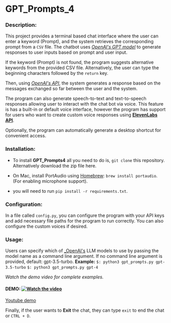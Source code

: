 # GPT_Prompts_4

### Description:
 
   This project provides a terminal based chat interface where the user can enter a keyword (Prompt), and the system retrieves the corresponding prompt from a `CSV` file.
   The chatbot uses [_OpenAI's GPT model_](https://openai.com) to generate responses to user inputs based on prompt and user input. 

   If the keyword (Prompt) is not found, the program suggests alternative keywords from the provided CSV file. Alternatively, the user can type the beginning characters followed by the `return` key.

   Then, using [_OpenAI's API_](https://openai.com), the system generates a response based on the messages exchanged so far between the user and the system. 

   The program can also generate speech-to-text and text-to-speech responses allowing user to interact with the chat bot via voice. This feature is has a built-in or default voice interface, however the program has support for users who want to create custom voice responses using [__ElevenLabs API__](https://beta.elevenlabs.io).

Optionally, the program can automatically generate a desktop shortcut for convenient access.


### Installation:

   * To install __GPT_Prompts4__ all you need to do is, `git clone` this repository. Alternatively download the zip file here.

   * On Mac, install PortAudio using [Homebrew](http://brew.sh/): `brew install portaudio`.
   (For enabling microphone support).

   * you will need to run `pip install -r requirements.txt`.


### Configuration:

   In a file called `config.py`, you can configure the program with your API keys and add necessary 
   file paths for the program to run correctly. You can also configure the custom voices if desired.

### Usage:

   Users can specify which of [_OpenAI's](https://openai.com) LLM models to use by passing the model name as a command line argument. If no command line argument is provided, default: gpt-3.5-turbo.
   __Example:__ 
                ```$: python3 gpt_prompts.py gpt-3.5-turbo```
                ```$: python3 gpt_prompts.py gpt-4```
   
   _Watch the demo video for complete examples._

   #### DEMO: [![Watch the video](https://img.youtube.com/vi/zGgqm7ftGv0/maxresdefault.jpg)](https://youtu.be/zGgqm7ftGv0)
 
 [Youtube demo](https://youtu.be/zGgqm7ftGv0)

   Finally, if the user wants to __Exit__ the chat, they can type `exit` to end the chat or `CTRL + D`.


